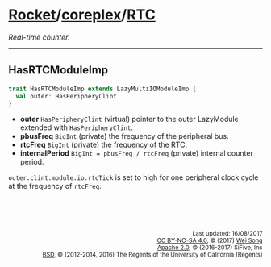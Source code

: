 [Rocket](../Readme.md)/[coreplex](../coreplex.md)/[RTC](https://github.com/freechipsproject/rocket-chip/blob/master/src/main/scala/coreplex/RTC.scala)
========================
*Real-time counter.*

**********************

## HasRTCModuleImp

~~~scala
trait HasRTCModuleImp extends LazyMultiIOModuleImp {
  val outer: HasPeripheryClint
}
~~~

+ **outer** `HasPeripheryClint` (virtual) pointer to the outer LazyModule extended with `HasPeripheryClint`.
+ **pbusFreq** `BigInt` (private) the frequency of the peripheral bus.
+ **rtcFreq** `BigInt` (private) the frequency of the RTC.
+ **internalPeriod** `BigInt = pbusFreq / rtcFreq` (private) internal counter period.

`outer.clint.module.io.rtcTick` is set to high for one peripheral clock cycle at the frequency of `rtcFreq`.

<br><br><br><p align="right">
<sub>
Last updated: 16/08/2017<br>
[CC BY-NC-SA 4.0](https://creativecommons.org/licenses/by-nc-sa/4.0/), &copy; (2017) [Wei Song](mailto:wsong83@gmail.com)<br>
[Apache 2.0](https://github.com/freechipsproject/rocket-chip/blob/master/LICENSE.SiFive), &copy; (2016-2017) SiFive, Inc<br>
[BSD](https://github.com/freechipsproject/rocket-chip/blob/master/LICENSE.Berkeley), &copy; (2012-2014, 2016) The Regents of the University of California (Regents)
</sub>
</p>
